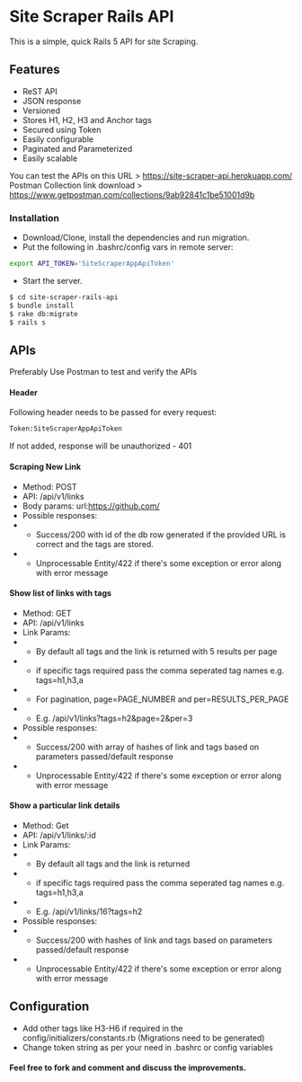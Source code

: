 # Site Scraper Rails API

This is a simple, quick Rails 5 API for site Scraping.
## Features
  - ReST API
  - JSON response
  - Versioned
  - Stores H1, H2, H3 and Anchor tags
  - Secured using Token
  - Easily configurable
  - Paginated and Parameterized
  - Easily scalable

You can test the APIs on this URL > https://site-scraper-api.herokuapp.com/
Postman Collection link download > https://www.getpostman.com/collections/9ab92841c1be51001d9b

### Installation

- Download/Clone, install the dependencies and run migration.
- Put the following in .bashrc/config vars in remote server:
```sh
export API_TOKEN='SiteScraperAppApiToken'
```
- Start the server.

```sh
$ cd site-scraper-rails-api
$ bundle install
$ rake db:migrate
$ rails s
```

## APIs
Preferably Use Postman to test and verify the APIs
#### Header
Following header needs to be passed for every request:
```sh
Token:SiteScraperAppApiToken
```
If not added, response will be unauthorized - 401
#### Scraping New Link
- Method: POST
- API: /api/v1/links
- Body params: url:https://github.com/
- Possible responses:
- - Success/200 with id of the db row generated if the provided URL is correct and the tags are stored.
- - Unprocessable Entity/422 if there's some exception or error along with error message

#### Show list of links with tags
- Method: GET
- API: /api/v1/links
- Link Params:
- - By default all tags and the link is returned with 5 results per page
- - if specific tags required pass the comma seperated tag names e.g. tags=h1,h3,a
- - For pagination, page=PAGE_NUMBER and per=RESULTS_PER_PAGE
- - E.g. /api/v1/links?tags=h2&page=2&per=3
- Possible responses:
- - Success/200 with array of hashes of link and tags based on parameters passed/default response
- - Unprocessable Entity/422 if there's some exception or error along with error message

#### Show a particular link details
- Method: Get
- API: /api/v1/links/:id
- Link Params:
- - By default all tags and the link is returned
- - if specific tags required pass the comma seperated tag names e.g. tags=h1,h3,a
- - E.g. /api/v1/links/16?tags=h2
- Possible responses:
- - Success/200 with hashes of link and tags based on parameters passed/default response
- - Unprocessable Entity/422 if there's some exception or error along with error message

## Configuration
- Add other tags like H3-H6 if required in the config/initializers/constants.rb (Migrations need to be generated)
- Change token string as per your need in .bashrc or config variables

#### Feel free to fork and comment and discuss the improvements.